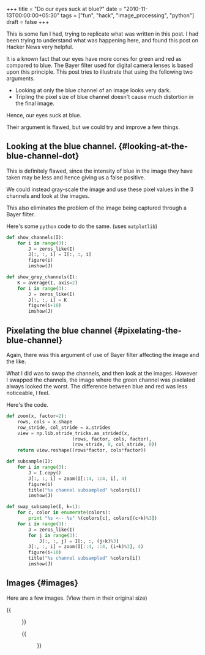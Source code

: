 +++
title = "Do our eyes suck at blue?"
date = "2010-11-13T00:00:00+05:30"
tags = ["fun", "hack", "image_processing", "python"]
draft = false
+++

This is some fun I had, trying to replicate what was written in
this post. I had been trying to understand what was happening
here, and found this post on Hacker News very helpful.

It is a known fact that our eyes have more cones for green and
red as compared to blue.  The Bayer filter used for digital camera
lenses is based upon this principle.  This post tries to
illustrate that using the following two arguments.

-   Looking at only the blue channel of an image looks very dark.
-   Tripling the pixel size of blue channel doesn't cause much
    distortion in the final image.

Hence, our eyes suck at blue.

Their argument is flawed, but we could try and improve a few
things.


## Looking at the blue channel. {#looking-at-the-blue-channel-dot}

This is definitely flawed, since the intensity of blue in the
image they have taken may be less and hence giving us a false
positive.

We could instead gray-scale the image and use these pixel values
in the 3 channels and look at the images.

This also eliminates the problem of the image being captured
through a Bayer filter.

Here's some `python` code to do the same. (uses `matplotlib`)

```python
def show_channels(I):
    for i in range(3):
        J = zeros_like(I)
        J[:, :, i] = I[:, :, i]
        figure(i)
        imshow(J)

def show_grey_channels(I):
    K = average(I, axis=2)
    for i in range(3):
        J = zeros_like(I)
        J[:, :, i] = K
        figure(i+10)
        imshow(J)
```


## Pixelating the blue channel {#pixelating-the-blue-channel}

Again, there was this argument of use of Bayer filter affecting
the image and the like.

What I did was to swap the channels, and then look at the
images. However I swapped the channels, the image where the
green channel was pixelated always looked the worst.  The
difference between blue and red was less noticeable, I feel.

Here's the code.

```python
def zoom(x, factor=2):
    rows, cols = x.shape
    row_stride, col_stride = x.strides
    view = np.lib.stride_tricks.as_strided(x,
                        (rows, factor, cols, factor),
                        (row_stride, 0, col_stride, 0))
    return view.reshape((rows*factor, cols*factor))

def subsample(I):
    for i in range(3):
        J = I.copy()
        J[:, :, i] = zoom(I[::4, ::4, i], 4)
        figure(i)
        title("%s channel subsampled" %colors[i])
        imshow(J)

def swap_subsample(I, k=1):
    for c, color in enumerate(colors):
        print "%s <-- %s" %(colors[c], colors[(c+k)%3])
    for i in range(3):
        J = zeros_like(I)
        for j in range(3):
            J[:, :, j] = I[:, :, (j+k)%3]
        J[:, :, i] = zoom(I[::4, ::4, (i+k)%3], 4)
        figure(i+10)
        title("%s channel subsampled" %colors[i])
        imshow(J)
```


## Images {#images}

Here are a few images.  (View them in their original size)

{{<figure src="../images/channels.png">}}

{{<figure src="../images/subsample.png">}}
